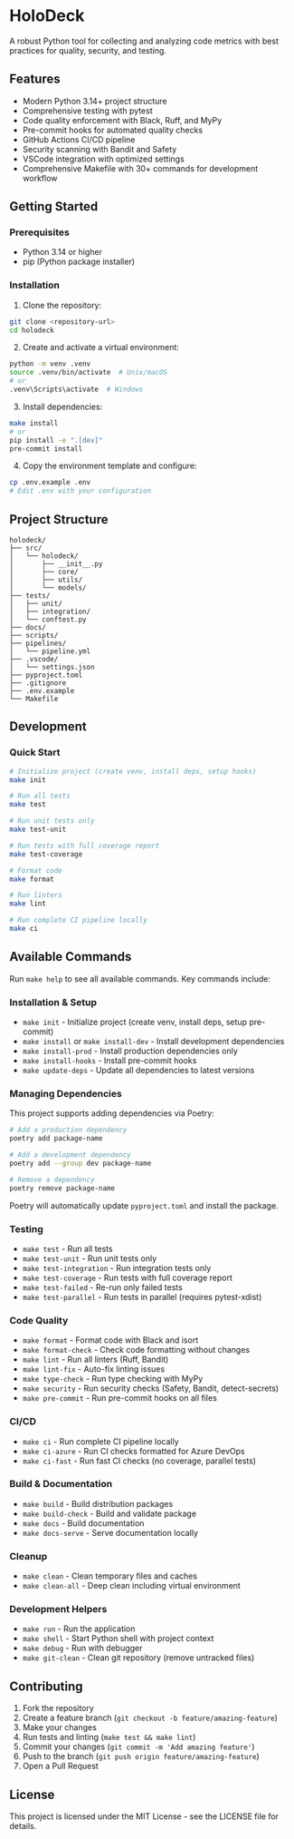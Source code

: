 # HoloDeck

A robust Python tool for collecting and analyzing code metrics with best practices for quality, security, and testing.

## Features

- Modern Python 3.14+ project structure
- Comprehensive testing with pytest
- Code quality enforcement with Black, Ruff, and MyPy
- Pre-commit hooks for automated quality checks
- GitHub Actions CI/CD pipeline
- Security scanning with Bandit and Safety
- VSCode integration with optimized settings
- Comprehensive Makefile with 30+ commands for development workflow

## Getting Started

### Prerequisites

- Python 3.14 or higher
- pip (Python package installer)

### Installation

1. Clone the repository:

```bash
git clone <repository-url>
cd holodeck
```

2. Create and activate a virtual environment:

```bash
python -m venv .venv
source .venv/bin/activate  # Unix/macOS
# or
.venv\Scripts\activate  # Windows
```

3. Install dependencies:

```bash
make install
# or
pip install -e ".[dev]"
pre-commit install
```

4. Copy the environment template and configure:

```bash
cp .env.example .env
# Edit .env with your configuration
```

## Project Structure

```
holodeck/
├── src/
│   └── holodeck/
│       ├── __init__.py
│       ├── core/
│       ├── utils/
│       └── models/
├── tests/
│   ├── unit/
│   ├── integration/
│   └── conftest.py
├── docs/
├── scripts/
├── pipelines/
│   └── pipeline.yml
├── .vscode/
│   └── settings.json
├── pyproject.toml
├── .gitignore
├── .env.example
└── Makefile
```

## Development

### Quick Start

```bash
# Initialize project (create venv, install deps, setup hooks)
make init

# Run all tests
make test

# Run unit tests only
make test-unit

# Run tests with full coverage report
make test-coverage

# Format code
make format

# Run linters
make lint

# Run complete CI pipeline locally
make ci
```

## Available Commands

Run `make help` to see all available commands. Key commands include:

### Installation & Setup

- `make init` - Initialize project (create venv, install deps, setup pre-commit)
- `make install` or `make install-dev` - Install development dependencies
- `make install-prod` - Install production dependencies only
- `make install-hooks` - Install pre-commit hooks
- `make update-deps` - Update all dependencies to latest versions

### Managing Dependencies

This project supports adding dependencies via Poetry:

```bash
# Add a production dependency
poetry add package-name

# Add a development dependency
poetry add --group dev package-name

# Remove a dependency
poetry remove package-name
```

Poetry will automatically update `pyproject.toml` and install the package.

### Testing

- `make test` - Run all tests
- `make test-unit` - Run unit tests only
- `make test-integration` - Run integration tests only
- `make test-coverage` - Run tests with full coverage report
- `make test-failed` - Re-run only failed tests
- `make test-parallel` - Run tests in parallel (requires pytest-xdist)

### Code Quality

- `make format` - Format code with Black and isort
- `make format-check` - Check code formatting without changes
- `make lint` - Run all linters (Ruff, Bandit)
- `make lint-fix` - Auto-fix linting issues
- `make type-check` - Run type checking with MyPy
- `make security` - Run security checks (Safety, Bandit, detect-secrets)
- `make pre-commit` - Run pre-commit hooks on all files

### CI/CD

- `make ci` - Run complete CI pipeline locally
- `make ci-azure` - Run CI checks formatted for Azure DevOps
- `make ci-fast` - Run fast CI checks (no coverage, parallel tests)

### Build & Documentation

- `make build` - Build distribution packages
- `make build-check` - Build and validate package
- `make docs` - Build documentation
- `make docs-serve` - Serve documentation locally

### Cleanup

- `make clean` - Clean temporary files and caches
- `make clean-all` - Deep clean including virtual environment

### Development Helpers

- `make run` - Run the application
- `make shell` - Start Python shell with project context
- `make debug` - Run with debugger
- `make git-clean` - Clean git repository (remove untracked files)

## Contributing

1. Fork the repository
2. Create a feature branch (`git checkout -b feature/amazing-feature`)
3. Make your changes
4. Run tests and linting (`make test && make lint`)
5. Commit your changes (`git commit -m 'Add amazing feature'`)
6. Push to the branch (`git push origin feature/amazing-feature`)
7. Open a Pull Request

## License

This project is licensed under the MIT License - see the LICENSE file for details.
